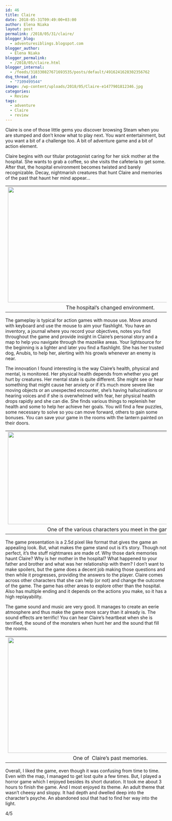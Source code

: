 ```yaml
---
id: 46
title: Claire
date: 2018-05-31T09:49:00+03:00
author: Elena Niaka
layout: post
permalink: /2018/05/31/claire/
blogger_blog:
  - adventuresiblings.blogspot.com
blogger_author:
  - Elena Niaka
blogger_permalink:
  - /2018/05/claire.html
blogger_internal:
  - /feeds/318330827671693535/posts/default/4916241628302356762
dsq_thread_id:
  - "7109499544"
image: /wp-content/uploads/2018/05/Claire-e1477901812346.jpg
categories:
  - Review
tags:
  - adventure
  - Claire
  - review
---
```

Claire is one of those little gems you discover browsing Steam when you are stumped and don’t know what to play next. You want entertainment, but you want a bit of a challenge too. A bit of adventure game and a bit of action element.

<!--more-->

  
Claire begins with our titular protagonist caring for her sick mother at the hospital. She wants to grab a coffee, so she visits the cafeteria to get some. After that, the hospital environment becomes twisted and barely recognizable. Decay, nightmarish creatures that hunt Claire and memories of the past that haunt her mind appear&#8230;

<table style="margin-left: auto; margin-right: auto; text-align: center;" cellspacing="0" cellpadding="0" align="center">
  <tr>
    <td style="text-align: center;">
      <a style="margin-left: auto; margin-right: auto;" href="https://i0.wp.com/adventuresiblings.net/wp-content/uploads/2018/05/dims.jpg"><img src="https://i0.wp.com/adventuresiblings.net/wp-content/uploads/2018/05/dims-300x169.jpg?resize=640%2C360" width="640" height="360" border="0" data-original-height="337" data-original-width="599" data-recalc-dims="1" /></a>
    </td>
  </tr>
  
  <tr>
    <td style="text-align: center;">
      The hospital&#8217;s changed environment.
    </td>
  </tr>
</table>

The gameplay is typical for action games with mouse use. Move around with keyboard and use the mouse to aim your flashlight. You have an inventory, a journal where you record your objectives, notes you find throughout the game and provide insight in Claire’s personal story and a map to help you navigate through the mazelike areas. Your lightsource for the beginning is a lighter and later you find a flashlight. She has her trusted dog, Anubis, to help her, alerting with his growls whenever an enemy is near.

The innovation I found interesting is the way Claire’s health, physical and mental, is monitored. Her physical health depends from whether you get hurt by creatures. Her mental state is quite different. She might see or hear something that might cause her anxiety or if it’s much more severe like moving objects or an unexpected encounter, she’s having hallucinations or hearing voices and if she is overwhelmed with fear, her physical health drops rapidly and she can die. She finds various things to replenish her health and some to help her achieve her goals. You will find a few puzzles, some necessary to solve so you can move forward, others to gain some bonuses. You can save your game in the rooms with the lantern painted on their doors.

<table style="margin-left: auto; margin-right: auto; text-align: center;" cellspacing="0" cellpadding="0" align="center">
  <tr>
    <td style="text-align: center;">
      <a style="margin-left: auto; margin-right: auto;" href="https://i0.wp.com/adventuresiblings.net/wp-content/uploads/2018/05/Claire-2B1.png"><img src="https://i2.wp.com/adventuresiblings.net/wp-content/uploads/2018/05/Claire-2B1-300x136.png?resize=640%2C288" width="640" height="288" border="0" data-original-height="271" data-original-width="600" data-recalc-dims="1" /></a>
    </td>
  </tr>
  
  <tr>
    <td style="text-align: center;">
      One of the various characters you meet in the game.
    </td>
  </tr>
</table>

The game presentation is a 2.5d pixel like format that gives the game an appealing look. But, what makes the game stand out is it’s story. Though not perfect, it’s the stuff nightmares are made of. Why those dark memories haunt Claire? Why is her mother in the hospital? What happened to your father and brother and what was her relationship with them? I don’t want to make spoilers, but the game does a decent job making those questions and then while it progresses, providing the answers to the player. Claire comes across other characters that she can help (or not) and change the outcome of the game. The game has other areas to explore other than the hospital. Also has multiple ending and it depends on the actions you make, so it has a high replayability.

The game sound and music are very good. It manages to create an eerie atmosphere and thus make the game more scary than it already is. The sound effects are terrific! You can hear Claire’s heartbeat when she is terrified, the sound of the monsters when hunt her and the sound that fill the rooms.

<table style="margin-left: auto; margin-right: auto; text-align: center;" cellspacing="0" cellpadding="0" align="center">
  <tr>
    <td style="text-align: center;">
      <a style="margin-left: auto; margin-right: auto;" href="https://i0.wp.com/adventuresiblings.net/wp-content/uploads/2018/05/Video-2Bsequence.jpg"><img src="https://i0.wp.com/adventuresiblings.net/wp-content/uploads/2018/05/Video-2Bsequence-300x169.jpg?resize=640%2C360" width="640" height="360" border="0" data-original-height="576" data-original-width="1024" data-recalc-dims="1" /></a>
    </td>
  </tr>
  
  <tr>
    <td style="text-align: center;">
      One of  Claire&#8217;s past memories.
    </td>
  </tr>
</table>

Overall, I liked the game, even though it was confusing from time to time. Even with the map, I managed to get lost quite a few times. But, I played a horror game which I enjoyed besides its short duration. It took me about 3 hours to finish the game. And I most enjoyed its theme. An adult theme that wasn’t cheesy and sloppy. It had depth and dwelled deep into the character’s psyche. An abandoned soul that had to find her way into the light.

4/5